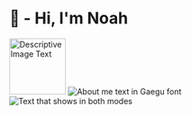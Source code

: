 # 👋 - Hi, I'm Noah 
<img src="https://github.com/noahgsolomon/noahgsolomon/assets/111200060/ae0620cf-613a-441c-9d50-b86c242ecbc3" alt="Descriptive Image Text" width="100" height="100">

<img src="" alt="About me text in Gaegu font">

<picture>
  <source media="(prefers-color-scheme: dark)" srcset="">
  <source media="(prefers-color-scheme: light)" srcset="https://images.codefoli.com/Screenshot_2025-03-14_at_1.31.50_PM-removebg-preview%20(1).png">
  <img alt="Text that shows in both modes" src="default-image.png">
</picture>
